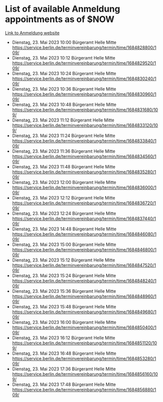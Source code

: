 # List of available Anmeldung appointments as of $NOW
[Link to Anmeldung website](https://service.berlin.de/terminvereinbarung/termin/tag.php?termin=1&anliegen[]=120686&dienstleisterlist=122210,122217,327316,122219,327312,122227,327314,122231,327346,122243,327348,122254,122252,329742,122260,329745,122262,329748,122271,327278,122273,327274,122277,327276,330436,122280,327294,122282,327290,122284,327292,122291,327270,122285,327266,122286,327264,122296,327268,150230,329760,122297,327286,122294,327284,122312,329763,122314,329775,122304,327330,122311,327334,122309,327332,317869,122281,327352,122279,329772,122283,122276,327324,122274,327326,122267,329766,122246,327318,122251,327320,122257,327322,122208,327298,122226,327300&herkunft=http%3A%2F%2Fservice.berlin.de%2Fdienstleistung%2F120686%2F)
- Dienstag, 23. Mai 2023 10:00 Bürgeramt Helle Mitte https://service.berlin.de/terminvereinbarung/termin/time/1684828800/109/
- Dienstag, 23. Mai 2023 10:12 Bürgeramt Helle Mitte https://service.berlin.de/terminvereinbarung/termin/time/1684829520/109/
- Dienstag, 23. Mai 2023 10:24 Bürgeramt Helle Mitte https://service.berlin.de/terminvereinbarung/termin/time/1684830240/109/
- Dienstag, 23. Mai 2023 10:36 Bürgeramt Helle Mitte https://service.berlin.de/terminvereinbarung/termin/time/1684830960/109/
- Dienstag, 23. Mai 2023 10:48 Bürgeramt Helle Mitte https://service.berlin.de/terminvereinbarung/termin/time/1684831680/109/
- Dienstag, 23. Mai 2023 11:12 Bürgeramt Helle Mitte https://service.berlin.de/terminvereinbarung/termin/time/1684833120/109/
- Dienstag, 23. Mai 2023 11:24 Bürgeramt Helle Mitte https://service.berlin.de/terminvereinbarung/termin/time/1684833840/109/
- Dienstag, 23. Mai 2023 11:36 Bürgeramt Helle Mitte https://service.berlin.de/terminvereinbarung/termin/time/1684834560/109/
- Dienstag, 23. Mai 2023 11:48 Bürgeramt Helle Mitte https://service.berlin.de/terminvereinbarung/termin/time/1684835280/109/
- Dienstag, 23. Mai 2023 12:00 Bürgeramt Helle Mitte https://service.berlin.de/terminvereinbarung/termin/time/1684836000/109/
- Dienstag, 23. Mai 2023 12:12 Bürgeramt Helle Mitte https://service.berlin.de/terminvereinbarung/termin/time/1684836720/109/
- Dienstag, 23. Mai 2023 12:24 Bürgeramt Helle Mitte https://service.berlin.de/terminvereinbarung/termin/time/1684837440/109/
- Dienstag, 23. Mai 2023 14:48 Bürgeramt Helle Mitte https://service.berlin.de/terminvereinbarung/termin/time/1684846080/109/
- Dienstag, 23. Mai 2023 15:00 Bürgeramt Helle Mitte https://service.berlin.de/terminvereinbarung/termin/time/1684846800/109/
- Dienstag, 23. Mai 2023 15:12 Bürgeramt Helle Mitte https://service.berlin.de/terminvereinbarung/termin/time/1684847520/109/
- Dienstag, 23. Mai 2023 15:24 Bürgeramt Helle Mitte https://service.berlin.de/terminvereinbarung/termin/time/1684848240/109/
- Dienstag, 23. Mai 2023 15:36 Bürgeramt Helle Mitte https://service.berlin.de/terminvereinbarung/termin/time/1684848960/109/
- Dienstag, 23. Mai 2023 15:48 Bürgeramt Helle Mitte https://service.berlin.de/terminvereinbarung/termin/time/1684849680/109/
- Dienstag, 23. Mai 2023 16:00 Bürgeramt Helle Mitte https://service.berlin.de/terminvereinbarung/termin/time/1684850400/109/
- Dienstag, 23. Mai 2023 16:12 Bürgeramt Helle Mitte https://service.berlin.de/terminvereinbarung/termin/time/1684851120/109/
- Dienstag, 23. Mai 2023 16:48 Bürgeramt Helle Mitte https://service.berlin.de/terminvereinbarung/termin/time/1684853280/109/
- Dienstag, 23. Mai 2023 17:36 Bürgeramt Helle Mitte https://service.berlin.de/terminvereinbarung/termin/time/1684856160/109/
- Dienstag, 23. Mai 2023 17:48 Bürgeramt Helle Mitte https://service.berlin.de/terminvereinbarung/termin/time/1684856880/109/
